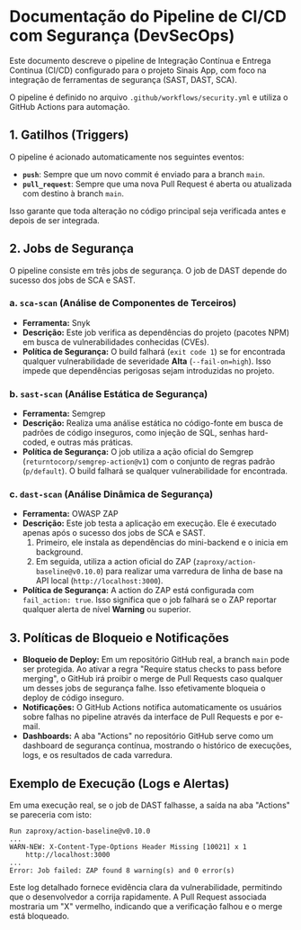 # Documentação do Pipeline de CI/CD com Segurança (DevSecOps)

Este documento descreve o pipeline de Integração Contínua e Entrega Contínua (CI/CD) configurado para o projeto Sinais App, com foco na integração de ferramentas de segurança (SAST, DAST, SCA).

O pipeline é definido no arquivo `.github/workflows/security.yml` e utiliza o GitHub Actions para automação.

## 1. Gatilhos (Triggers)

O pipeline é acionado automaticamente nos seguintes eventos:

- **`push`**: Sempre que um novo commit é enviado para a branch `main`.
- **`pull_request`**: Sempre que uma nova Pull Request é aberta ou atualizada com destino à branch `main`.

Isso garante que toda alteração no código principal seja verificada antes e depois de ser integrada.

## 2. Jobs de Segurança

O pipeline consiste em três jobs de segurança. O job de DAST depende do sucesso dos jobs de SCA e SAST.

### a. `sca-scan` (Análise de Componentes de Terceiros)

- **Ferramenta:** Snyk
- **Descrição:** Este job verifica as dependências do projeto (pacotes NPM) em busca de vulnerabilidades conhecidas (CVEs).
- **Política de Segurança:** O build falhará (`exit code 1`) se for encontrada qualquer vulnerabilidade de severidade **Alta** (`--fail-on=high`). Isso impede que dependências perigosas sejam introduzidas no projeto.

### b. `sast-scan` (Análise Estática de Segurança)

- **Ferramenta:** Semgrep
- **Descrição:** Realiza uma análise estática no código-fonte em busca de padrões de código inseguros, como injeção de SQL, senhas hard-coded, e outras más práticas.
- **Política de Segurança:** O job utiliza a ação oficial do Semgrep (`returntocorp/semgrep-action@v1`) com o conjunto de regras padrão (`p/default`). O build falhará se qualquer vulnerabilidade for encontrada.

### c. `dast-scan` (Análise Dinâmica de Segurança)

- **Ferramenta:** OWASP ZAP
- **Descrição:** Este job testa a aplicação em execução. Ele é executado apenas após o sucesso dos jobs de SCA e SAST.
    1.  Primeiro, ele instala as dependências do mini-backend e o inicia em background.
    2.  Em seguida, utiliza a action oficial do ZAP (`zaproxy/action-baseline@v0.10.0`) para realizar uma varredura de linha de base na API local (`http://localhost:3000`).
- **Política de Segurança:** A action do ZAP está configurada com `fail_action: true`. Isso significa que o job falhará se o ZAP reportar qualquer alerta de nível **Warning** ou superior.

## 3. Políticas de Bloqueio e Notificações

- **Bloqueio de Deploy:** Em um repositório GitHub real, a branch `main` pode ser protegida. Ao ativar a regra "Require status checks to pass before merging", o GitHub irá proibir o merge de Pull Requests caso qualquer um desses jobs de segurança falhe. Isso efetivamente bloqueia o deploy de código inseguro.
- **Notificações:** O GitHub Actions notifica automaticamente os usuários sobre falhas no pipeline através da interface de Pull Requests e por e-mail.
- **Dashboards:** A aba "Actions" no repositório GitHub serve como um dashboard de segurança contínua, mostrando o histórico de execuções, logs, e os resultados de cada varredura.

## Exemplo de Execução (Logs e Alertas)

Em uma execução real, se o job de DAST falhasse, a saída na aba "Actions" se pareceria com isto:

```log
Run zaproxy/action-baseline@v0.10.0
...
WARN-NEW: X-Content-Type-Options Header Missing [10021] x 1
    http://localhost:3000
...
Error: Job failed: ZAP found 8 warning(s) and 0 error(s)
```

Este log detalhado fornece evidência clara da vulnerabilidade, permitindo que o desenvolvedor a corrija rapidamente. A Pull Request associada mostraria um "X" vermelho, indicando que a verificação falhou e o merge está bloqueado.
